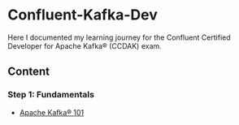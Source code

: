 # Confluent-Kafka-Dev

Here I documented my learning journey for the Confluent Certified Developer for Apache Kafka® (CCDAK) exam.

## Content

### Step 1: Fundamentals

- [Apache Kafka® 101](Confluent-Developer-Courses/Kafka-101.md)
